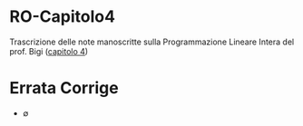 # RO-Capitolo4
Trascrizione delle note manoscritte sulla Programmazione Lineare Intera del prof. Bigi ([capitolo 4](http://pages.di.unipi.it/bigi/dida/rob/2122/appunti/capitolo4.pdf))

# Errata Corrige
- ∅ 
